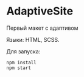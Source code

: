 # AdaptiveSite

<p>Первый макет с адаптивом</p>
<p>Языки: HTML, SCSS.</p>

Для запуска:

```Sh
npm install
npm start
```

